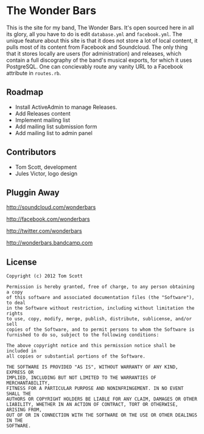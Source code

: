 # The Wonder Bars

This is the site for my band, The Wonder Bars. It's open sourced here in
all its glory, all you have to do is edit `database.yml` and
`facebook.yml`. The unique feature about this site is that it does not
store a lot of local content, it pulls most of its content from Facebook
and Soundcloud. The only thing that it stores locally are users (for
administration) and releases, which contain a full discography of the
band's musical exports, for which it uses PostgreSQL. One can
concievably route any vanity URL to a Facebook attribute in `routes.rb`.

## Roadmap

- Install ActiveAdmin to manage Releases.
- Add Releases content
- Implement mailing list
- Add mailing list submission form
- Add mailing list to admin panel

## Contributors

- Tom Scott, development
- Jules Victor, logo design

## Pluggin Away

<http://soundcloud.com/wonderbars>

<http://facebook.com/wonderbars>

<http://twitter.com/wonderbars>

<http://wonderbars.bandcamp.com>


## License

    Copyright (c) 2012 Tom Scott

    Permission is hereby granted, free of charge, to any person obtaining a copy
    of this software and associated documentation files (the "Software"), to deal
    in the Software without restriction, including without limitation the rights
    to use, copy, modify, merge, publish, distribute, sublicense, and/or sell
    copies of the Software, and to permit persons to whom the Software is
    furnished to do so, subject to the following conditions:

    The above copyright notice and this permission notice shall be included in
    all copies or substantial portions of the Software.

    THE SOFTWARE IS PROVIDED "AS IS", WITHOUT WARRANTY OF ANY KIND, EXPRESS OR
    IMPLIED, INCLUDING BUT NOT LIMITED TO THE WARRANTIES OF MERCHANTABILITY,
    FITNESS FOR A PARTICULAR PURPOSE AND NONINFRINGEMENT. IN NO EVENT SHALL THE
    AUTHORS OR COPYRIGHT HOLDERS BE LIABLE FOR ANY CLAIM, DAMAGES OR OTHER
    LIABILITY, WHETHER IN AN ACTION OF CONTRACT, TORT OR OTHERWISE, ARISING FROM, 
    OUT OF OR IN CONNECTION WITH THE SOFTWARE OR THE USE OR OTHER DEALINGS IN THE 
    SOFTWARE.
